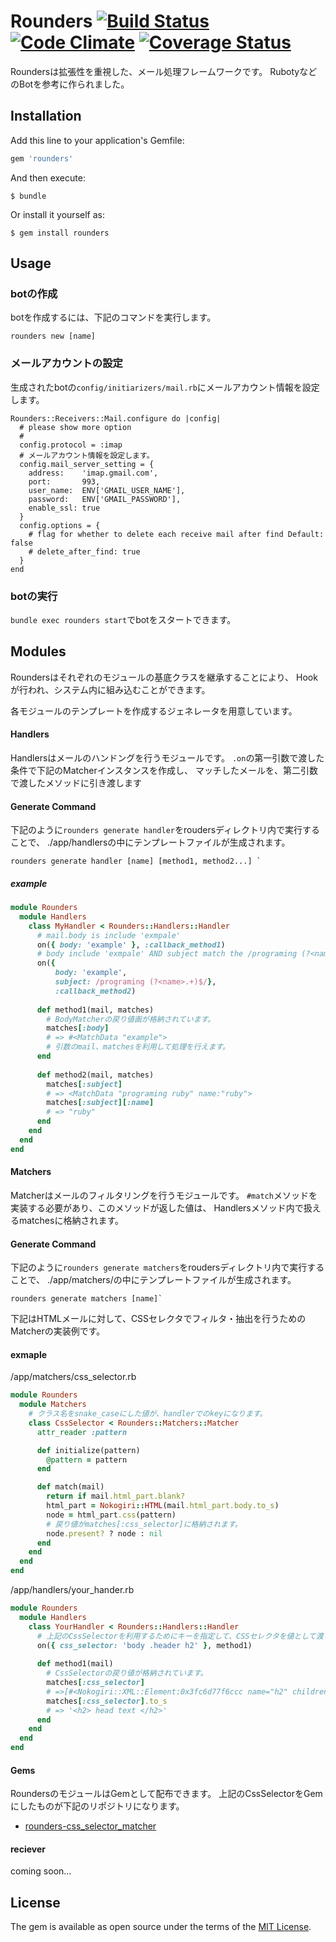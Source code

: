 # Rounders [![Build Status](https://travis-ci.org/rike422/rounders.svg?branch=master)](https://travis-ci.org/rike422/rounders)  [![Code Climate](https://codeclimate.com/github/rike422/rounders/badges/gpa.svg)](https://codeclimate.com/github/rike422/rounders) [![Coverage Status](https://coveralls.io/repos/github/rike422/rounders/badge.svg?branch=master)](https://coveralls.io/github/rike422/rounders?branch=master)

Roundersは拡張性を重視した、メール処理フレームワークです。
RubotyなどのBotを参考に作られました。


## Installation

Add this line to your application's Gemfile:

```ruby
gem 'rounders'
```

And then execute:

    $ bundle

Or install it yourself as:

    $ gem install rounders

## Usage

### botの作成

botを作成するには、下記のコマンドを実行します。

```
rounders new [name]
```

### メールアカウントの設定

生成されたbotの`config/initiarizers/mail.rb`にメールアカウント情報を設定します。
```
Rounders::Receivers::Mail.configure do |config|
  # please show more option
  #
  config.protocol = :imap
  # メールアカウント情報を設定します。
  config.mail_server_setting = {
    address:    'imap.gmail.com',
    port:       993,
    user_name:  ENV['GMAIL_USER_NAME'],
    password:   ENV['GMAIL_PASSWORD'],
    enable_ssl: true
  }
  config.options = {
    # flag for whether to delete each receive mail after find Default: false
    # delete_after_find: true
  }
end

```

### botの実行

`bundle exec rounders start`でbotをスタートできます。

## Modules

Roundersはそれぞれのモジュールの基底クラスを継承することにより、
Hookが行われ、システム内に組み込むことができます。

各モジュールのテンプレートを作成するジェネレータを用意しています。

#### Handlers

Handlersはメールのハンドングを行うモジュールです。
`.on`の第一引数で渡した条件で下記のMatcherインスタンスを作成し、
マッチしたメールを、第二引数で渡したメソッドに引き渡します

#### Generate Command

下記のように`rounders generate handler`をroudersディレクトリ内で実行することで、
./app/handlersの中にテンプレートファイルが生成されます。

```
rounders generate handler [name] [method1, method2...] `
```

##### example

```ruby
module Rounders
  module Handlers
    class MyHandler < Rounders::Handlers::Handler
      # mail.body is include 'exmpale'
      on({ body: 'example' }, :callback_method1)
      # body include 'exmpale' AND subject match the /programing (?<name>.+)$/
      on({ 
		  body: 'example',
		  subject: /programing (?<name>.+)$/},
		  :callback_method2)
​
      def method1(mail, matches)
        # BodyMatcherの戻り値画が格納されています。
        matches[:body]
        # => #<MatchData "example">
       	# 引数のmail、matchesを利用して処理を行えます。
      end
​
      def method2(mail, matches)
        matches[:subject]
      	# => <MatchData "programing ruby" name:"ruby">
      	matches[:subject][:name]
      	# => "ruby"
      end
    end
  end
end

```

#### Matchers 

Matcherはメールのフィルタリングを行うモジュールです。
`#match`メソッドを実装する必要があり、このメソッドが返した値は、
Handlersメソッド内で扱えるmatchesに格納されます。

#### Generate Command

下記のように`rounders generate matchers`をroudersディレクトリ内で実行することで、
./app/matchers/の中にテンプレートファイルが生成されます。

```
rounders generate matchers [name]`
```

下記はHTMLメールに対して、CSSセレクタでフィルタ・抽出を行うためのMatcherの実装例です。

#### exmaple

/app/matchers/css_selector.rb

```ruby
module Rounders
  module Matchers
    # クラス名をsnake_caseにした値が、handlerでのkeyになります。
    class CssSelector < Rounders::Matchers::Matcher
      attr_reader :pattern

      def initialize(pattern)
        @pattern = pattern
      end

      def match(mail)
        return if mail.html_part.blank?
        html_part = Nokogiri::HTML(mail.html_part.body.to_s)
        node = html_part.css(pattern)
        # 戻り値がmatches[:css_selector]に格納されます。
        node.present? ? node : nil
      end
    end
  end
end

```

/app/handlers/your_hander.rb
```ruby
module Rounders
  module Handlers
    class YourHandler < Rounders::Handlers::Handler
      # 上記のCssSelectorを利用するためにキーを指定して、CSSセレクタを値として渡します。
      on({ css_selector: 'body .header h2' }, method1)
		  
      def method1(mail)
        # CssSelectorの戻り値が格納されています。
        matches[:css_selector]
        # =>[#<Nokogiri::XML::Element:0x3fc6d77f6ccc name="h2" children=[#<Nokogiri::XML::Text:0x3fc6d77f6ad8 " head text ">]>]
        matches[:css_selector].to_s
        # => '<h2> head text </h2>'
      end
    end
  end
end

```

#### Gems

RoundersのモジュールはGemとして配布できます。
上記のCssSelectorをGemにしたものが下記のリポジトリになります。
- [rounders-css_selector_matcher](https://github.com/rike422/rounders-css_selector_matcher)

#### reciever

coming soon...


## License

The gem is available as open source under the terms of the [MIT License](http://opensource.org/licenses/MIT).


